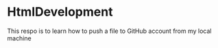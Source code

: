 # HtmlDevelopment


This respo is to learn how to push a file to GitHub account from my local machine

